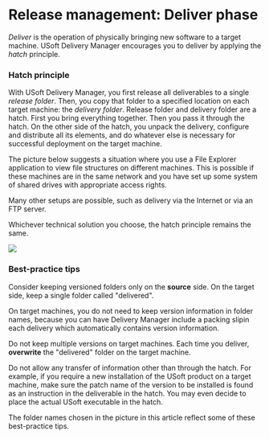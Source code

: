 # Release management: Deliver phase

*Deliver* is the operation of physically bringing new software to a target machine. USoft Delivery Manager encourages you to deliver by applying the *hatch* principle.

### Hatch principle

With USoft Delivery Manager, you first release all deliverables to a single *release folder*. Then, you copy that folder to a specified location on each target machine: the *delivery folder*. Release folder and delivery folder are a hatch. First you bring everything together. Then you pass it through the hatch. On the other side of the hatch, you unpack the delivery, configure and distribute all its elements, and do whatever else is necessary for successful deployment on the target machine.

The picture below suggests a situation where you use a File Explorer application to view file structures on different machines. This is possible if these machines are in the same network and you have set up some system of shared drives with appropriate access rights.

Many other setups are possible, such as delivery via the Internet or via an FTP server.

Whichever technical solution you choose, the hatch principle remains the same.

![](/api/Continuous%20delivery/Understanding%20USoft%20Delivery%20Manager/assets/b6ab5976-24b2-4164-b9c4-8e4145a1ec42.png)

### Best-practice tips

Consider keeping versioned folders only on the **source** side. On the target side, keep a single folder called "delivered".

On target machines, you do not need to keep version information in folder names, because you can have Delivery Manager include a packing slipin each delivery which automatically contains version information.

Do not keep multiple versions on target machines. Each time you deliver, **overwrite** the "delivered" folder on the target machine.

Do not allow any transfer of information other than through the hatch. For example, if you require a new installation of the USoft product on a target machine, make sure the patch name of the version to be installed is found as an instruction in the deliverable in the hatch. You may even decide to place the actual USoft executable in the hatch.

The folder names chosen in the picture in this article reflect some of these best-practice tips.